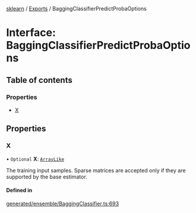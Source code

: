 [sklearn](../readme.md) / [Exports](../modules.md) / BaggingClassifierPredictProbaOptions

# Interface: BaggingClassifierPredictProbaOptions

## Table of contents

### Properties

- [X](BaggingClassifierPredictProbaOptions.md#x)

## Properties

### X

• `Optional` **X**: [`ArrayLike`](../modules.md#arraylike)

The training input samples. Sparse matrices are accepted only if they are supported by the base estimator.

#### Defined in

[generated/ensemble/BaggingClassifier.ts:693](https://github.com/transitive-bullshit/scikit-learn-ts/blob/367336a/packages/sklearn/src/generated/ensemble/BaggingClassifier.ts#L693)
